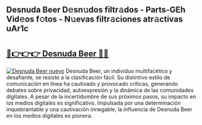 ## Desnuda Beer D𝚎sn𝚞dos filtr𝚊dos - Parts-GEh Vid𝚎os f𝚘tos - N𝚞evas filtr𝚊ciones atr𝚊ctivas uAr1c

# <h2><a href="http://mbauv1.tromn.icu/?c=Desnuda+Beer">🔗👉👉👉 Desnuda Beer 🔗🔗</a></h2>

[![Desnuda Beer nuevo](https://i.imgur.com/pEAQMta.gif)](http://mbauv1.tromn.icu/?c=Desnuda+Beer)
Desnuda Beer, un individuo multifacético y desafiante, se resiste a la clasificación fácil. Su distintivo estilo de comunicación en línea ha cautivado y provocado críticas, generando debates sobre privacidad, autoexpresión y la dinámica de las comunidades digitales. A pesar de la incertidumbre de sus próximos pasos, su impacto en los medios digitales es significativo. Impulsada por una determinación inquebrantable y una cautivación innegable, la influencia de Desnuda Beer en los medios digitales es pionera.
